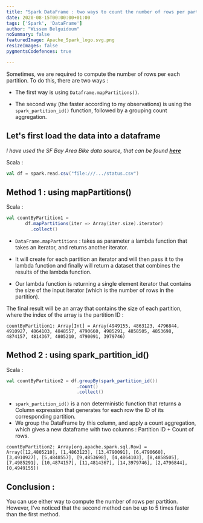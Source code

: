 ```yaml
---
title: "Spark DataFrame : two ways to count the number of rows per partition"
date: 2020-08-15T00:00:00+01:00
tags: ['Spark', 'DataFrame']
author: "Wissem Belguidoum"
noSummary: false
featuredImage: Apache_Spark_logo.svg.png
resizeImages: false
pygmentsCodefences: true

---
```


Sometimes, we are required to compute the number of rows per each partition. To do this, there are two ways : 

* The first way is using ```Dataframe.mapPartitions()```.

* The second way (the faster according to my observations) is using the ```spark_partition_id()``` function, followed by a grouping count aggregation.


## Let's first load the data into a dataframe  

*I have used the SF Bay Area Bike data source, that can be found [**here**](https://www.kaggle.com/benhamner/sf-bay-area-bike-share/data#)*

Scala : 

```scala
val df = spark.read.csv("file:///.../status.csv")
```


## Method 1 : using mapPartitions()
Scala : 
```scala
val countByPartition1 = 
       df.mapPartitions(iter => Array(iter.size).iterator)
         .collect()
```

* ```DataFrame.mapPartitions``` : takes as parameter a lambda function that takes an iterator, and returns another iterator. 

* It will create for each partition an iterator and will then pass it to the lambda function and finally will return a dataset that combines the results of the lambda function. 

* Our lambda function is returning a single element iterator that contains the size of the input iterator (which is the number of rows in the partition). 

The final result will be an array that contains the size of each partition, where the index of the array is the partition ID :  
   
```
countByPartition1: Array[Int] = Array(4949155, 4863123, 4796844, 4910927, 4864103, 4848557, 4790660, 4985291, 4858505, 4853698, 4874157, 4814367, 4805210, 4790091, 3979746)
```

## Method 2 : using spark_partition_id()

Scala : 
```scala
val countByPartition2 = df.groupBy(spark_partition_id())
                          .count()
                          .collect() 
```

* ```spark_partition_id()``` is a non deterministic function that returns a Column expression that generates for each row the ID of its corresponding partition.
* We group the DataFrame by this column, and apply a count aggregation, which gives a new dataframe with two columns : Partition ID + Count of rows.


```
countByPartition2: Array[org.apache.spark.sql.Row] = Array([12,4805210], [1,4863123], [13,4790091], [6,4790660], [3,4910927], [5,4848557], [9,4853698], [4,4864103], [8,4858505], [7,4985291], [10,4874157], [11,4814367], [14,3979746], [2,4796844], [0,4949155])
```

## Conclusion :

You can use either way to compute the number of rows per partition.
However, I've noticed that the second method can be up to 5 times faster than the first method.